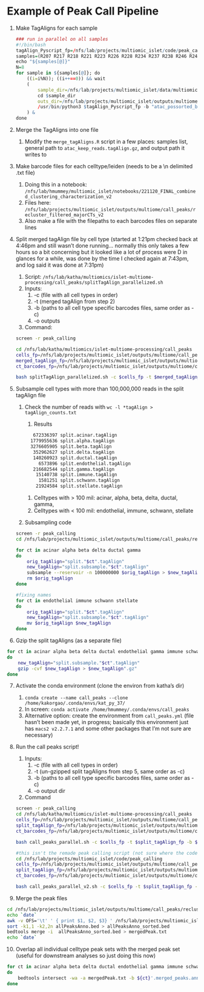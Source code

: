 # Example of Peak Call Pipeline

1. Make TagAligns for each sample 
    
    ```r
    ### run in parallel on all samples
    #!/bin/bash
    tagAlign_Pyscript_fp=/nfs/lab/projects/multiomic_islet/code/peak_calling/make_tagAligns.py
    samples=(R207 R217 R218 R221 R223 R226 R228 R234 R237 R238 R246 R247 R275 R277 R284 R290 R292 R316 R317 R319 R325 R326 R327 R332 R343 R349 R353 R354 R362 R363 R364)
    echo "${samples[@]}"
    N=8
    for sample in ${samples[@]}; do
    	((i=i%N)); ((i++==0)) && wait
    	(
    		sample_dir=/nfs/lab/projects/multiomic_islet/data/multiomics/cellranger/deep-shallow/${sample}/outs #path to directory with bam file (cellranger outputs)
    		cd $sample_dir
    		outs_dir=/nfs/lab/projects/multiomic_islet/outputs/multiome/indv_sample_processing/${sample}/
    		/usr/bin/python3 $tagAlign_Pyscript_fp -b "atac_possorted_bam.bam" -k ${outs_dir}filtered_barcodes.txt -o $outs_dir >> ${outs_dir}/log_make_tagAlign.txt
    	) &
    done
    
    ```
    
2. Merge the TagAligns into one file
    1. Modify the `merge_tagAligns.R` script in a few places: samples list, general path to `atac_keep_reads.tagAlign.gz`, and output path it writes to
3. Make barcode files for each celltype/leiden (needs to be a \n delimited .txt file)
    1. Doing this in a notebook: `/nfs/lab/hmummey/multiomic_islet/notebooks/221120_FINAL_combined_clustering_characterization_v2`
    2. Files here: `/nfs/lab/projects/multiomic_islet/outputs/multiome/call_peaks/recluster_filtered_majorCTs_v2`
    3. Also make a file with the filepaths to each barcodes files on separate lines
4. Split merged tagAlign file by cell type (started at 1:21pm checked back at 4:46pm and still wasn’t done running… normally this only takes a few hours so a bit concerning but it looked like a lot of process were D in glances for a while, was done by the time I checked again at 7:43pm, and log said it was done at 7:31pm)
    1. Script: `/nfs/lab/katha/multiomics/islet-multiome-processing/call_peaks/splitTagAlign_parallelized.sh`
    2. Inputs:
        1. -c (file with all cell types in order)
        2. -t (merged tagAlign from step 2)
        3. -b (paths to all cell type specific barcodes files, same order as -c)
        4. -o outputs
    3. Command: 

    ```bash
    screen -r peak_calling
    
    cd /nfs/lab/katha/multiomics/islet-multiome-processing/call_peaks
    cells_fp=/nfs/lab/projects/multiomic_islet/outputs/multiome/call_peaks/recluster_final_majorCTs_v2/celltypes.txt
    merged_tagAlign_fp=/nfs/lab/projects/multiomic_islet/outputs/multiome/call_peaks/31merged.atac_keep_reads.tagAlign2.gz
    ct_barcodes_fp=/nfs/lab/projects/multiomic_islet/outputs/multiome/call_peaks/recluster_final_majorCTs_v2/barcodes_byCT.txt
    
    bash splitTagAlign_parallelized.sh -c $cells_fp -t $merged_tagAlign_fp -b $ct_barcodes_fp -o /nfs/lab/projects/multiomic_islet/outputs/multiome/call_peaks/recluster_final_majorCTs_v2/
    ```

5. Subsample cell types with more than 100,000,000 reads in the split tagAlign file
    1. Check the number of reads with `wc -l *tagAlign > tagAlign_counts.txt`
        1. Results
        
        ```bash
           672336397 split.acinar.tagAlign
          1779955636 split.alpha.tagAlign
          3276605905 split.beta.tagAlign
           352962627 split.delta.tagAlign
           140260923 split.ductal.tagAlign
             6573896 split.endothelial.tagAlign
           216682544 split.gamma.tagAlign
            15140738 split.immune.tagAlign
             1581251 split.schwann.tagAlign
            21924584 split.stellate.tagAlign
        ```
        
        1. Celltypes with > 100 mil: acinar, alpha, beta, delta, ductal, gamma, 
        2. Celltypes with < 100 mil: endothelial, immune, schwann, stellate
    2. Subsampling code
    
    ```bash
    screen -r peak_calling
    cd /nfs/lab/projects/multiomic_islet/outputs/multiome/call_peaks/recluster_final_majorCTs_v2
    
    for ct in acinar alpha beta delta ductal gamma 
    do
    	orig_tagAlign="split."$ct".tagAlign"
    	new_tagAlign="split.subsample."$ct".tagAlign"
    	subsample --reservoir -n 100000000 $orig_tagAlign > $new_tagAlign
    	rm $orig_tagAlign
    done
    
    #fixing names
    for ct in endothelial immune schwann stellate
    do
    	orig_tagAlign="split."$ct".tagAlign"
    	new_tagAlign="split.subsample."$ct".tagAlign"
    	mv $orig_tagAlign $new_tagAlign
    done
    ```
    
6. Gzip the split tagAligns (as a separate file)

```bash
for ct in acinar alpha beta delta ductal endothelial gamma immune schwann stellate
do
	new_tagAlign="split.subsample."$ct".tagAlign"
	gzip -cvf $new_tagAlign > $new_tagAlign".gz"
done
```

7. Activate the conda environment (clone the environ from katha’s dir)
    1. `conda create --name call_peaks --clone /home/kakorgao/.conda/envs/kat_py_37/` 
    2. In screen: `conda activate /home/hmummey/.conda/envs/call_peaks`
    3. Alternative option: create the environment from `call_peaks.yml` (file hasn’t been made yet, in progress; basically this environment just has `macs2 v2.2.7.1` and some other packages that I’m not sure are necessary)
8. Run the call peaks script!
    1. Inputs:
        1. -c (file with all cell types in order)
        2. -t (un-gzipped split tagAligns from step 5, same order as -c)
        3. -b (paths to all cell type specific barcodes files, same order as -c)
        4. -o output dir
    2. Command
    
    ```bash
    screen -r peak_calling
    cd /nfs/lab/katha/multiomics/islet-multiome-processing/call_peaks
    cells_fp=/nfs/lab/projects/multiomic_islet/outputs/multiome/call_peaks/recluster_final_majorCTs_v2/celltypes.txt
    split_tagAlign_fp=/nfs/lab/projects/multiomic_islet/outputs/multiome/call_peaks/recluster_final_majorCTs_v2/split.subsample.tagAligns_byCT.txt
    ct_barcodes_fp=/nfs/lab/projects/multiomic_islet/outputs/multiome/call_peaks/recluster_final_majorCTs_v2/barcodes_byCT.txt
    
    bash call_peaks_parallel.sh -c $cells_fp -t $split_tagAlign_fp -b $ct_barcodes_fp -o /nfs/lab/projects/multiomic_islet/outputs/multiome/call_peaks/recluster_final_majorCTs_v2/
    
    #this isn't the remade peak calling script (not sure where the code for that is ugh)! gonna rerun that to be safe (files should all be overwritten and then some will also be deleted at the end)
    cd /nfs/lab/projects/multiomic_islet/code/peak_calling
    cells_fp=/nfs/lab/projects/multiomic_islet/outputs/multiome/call_peaks/recluster_final_majorCTs_v2/celltypes.txt
    split_tagAlign_fp=/nfs/lab/projects/multiomic_islet/outputs/multiome/call_peaks/recluster_final_majorCTs_v2/split.subsample.tagAligns_byCT.txt
    ct_barcodes_fp=/nfs/lab/projects/multiomic_islet/outputs/multiome/call_peaks/recluster_final_majorCTs_v2/barcodes_byCT.txt
    
    bash call_peaks_parallel_v2.sh -c $cells_fp -t $split_tagAlign_fp -b $ct_barcodes_fp -o /nfs/lab/projects/multiomic_islet/outputs/multiome/call_peaks/recluster_final_majorCTs_v2/
    ```
    
9. Merge the peak files 

```bash
cd /nfs/lab/projects/multiomic_islet/outputs/multiome/call_peaks/recluster_final_majorCTs_v2/
echo `date`
awk -v OFS='\t' ' { print $1, $2, $3} ' /nfs/lab/projects/multiomic_islet/outputs/multiome/call_peaks/recluster_final_majorCTs_v2/*.merged* > allPeaksAnno.bed
sort -k1,1 -k2,2n allPeaksAnno.bed > allPeaksAnno_sorted.bed
bedtools merge -i  allPeaksAnno_sorted.bed > mergedPeak.txt
echo `date`
```

10. Overlap all individual celltype peak sets with the merged peak set (useful for downstream analyses so just doing this now)

```bash
for ct in acinar alpha beta delta ductal endothelial gamma immune schwann stellate
do 
	bedtools intersect -wa -a mergedPeak.txt -b ${ct}'.merged_peaks.anno.bed' > ${ct}'.merged_peaks.anno.mergedOverlap.bed'
done
```
